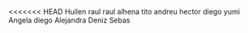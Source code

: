 <<<<<<< HEAD
Huilen
raul
raul alhena
tito
andreu
hector
diego
yumi
Angela
diego
Alejandra
Deniz
Sebas
